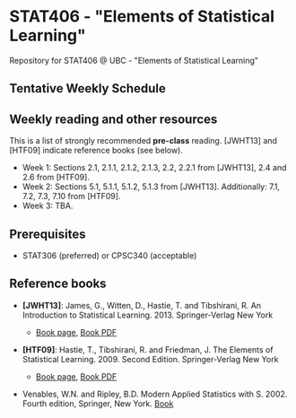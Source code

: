 # STAT406 - "Elements of Statistical Learning"

Repository for STAT406 @ UBC - "Elements of Statistical Learning"

## Tentative Weekly Schedule

## Weekly reading and other resources

This is a list of strongly recommended **pre-class** reading. [JWHT13] and [HTF09] indicate reference books (see below). 

* Week 1: Sections 2.1, 2.1.1, 2.1.2, 2.1.3, 2.2, 2.2.1 from [JWHT13], 2.4 and 2.6 
	from [HTF09].
* Week 2: Sections 5.1, 5.1.1, 5.1.2, 5.1.3 from [JWHT13]. Additionally: 7.1, 7.2, 7.3, 7.10 from [HTF09].
* Week 3: TBA.
 
<!-- 
## Course Learning Objectives
# 
# ## Lecture Learning Objectives
# 1. Lecture 1
# 
# 	By the end of the lecture, students are expected to be able to: 
# 	- Distinguish between 
# 	- Explain the different
# 	- Describe the algorithms and explain their differences
# 	- Explain why these algorithms  
# 
# 3. Lecture 2
-->

## Prerequisites
* STAT306 (preferred) or CPSC340 (acceptable)

## Reference books
* **[JWHT13]**: James, G., Witten, D., Hastie, T. and Tibshirani, R. 
An Introduction to Statistical Learning. 2013. Springer-Verlag New York 
	- [Book page](http://www-bcf.usc.edu/~gareth/ISL/), [Book PDF](http://www-bcf.usc.edu/~gareth/ISL/ISLR%20Seventh%20Printing.pdf)
	
* **[HTF09]**: Hastie, T., Tibshirani, R. and Friedman, J. 
The Elements of Statistical Learning. 2009. Second Edition. Springer-Verlag New York
	- [Book page](http://web.stanford.edu/~hastie/ElemStatLearn), [Book PDF](https://web.stanford.edu/~hastie/ElemStatLearn/download.html)
	
* Venables, W.N. and Ripley, B.D. 
Modern Applied Statistics with S. 2002. Fourth edition, Springer, New York.
[Book](http://link.springer.com/book/10.1007%2F978-0-387-21706-2)


